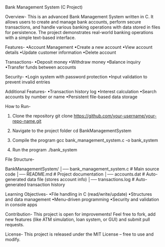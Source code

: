 
Bank Management System (C Project)

Overview-
This is an advanced Bank Management System written in C.
It allows users to create and manage bank accounts, perform secure transactions, and handle various banking operations with data stored in files for persistence.
The project demonstrates real-world banking operations with a simple text-based interface.

Features-
•Account Management
•Create a new account
•View account details
•Update customer information
•Delete account


Transactions-
•Deposit money
•Withdraw money
•Balance inquiry
•Transfer funds between accounts


Security-
•Login system with password protection
•Input validation to prevent invalid entries


Additional Features-
•Transaction history log
•Interest calculation
•Search accounts by number or name
•Persistent file-based data storage


How to Run-

1. Clone the repository
git clone https://github.com/your-username/your-repo-name.git

2. Navigate to the project folder
cd BankManagementSystem

3. Compile the program
gcc bank_management_system.c -o bank_system

4. Run the program
./bank_system


File Structure-

BankManagementSystem/
│── bank_management_system.c   # Main source code
│── README.md                  # Project documentation
│── accounts.dat               # Auto-generated data file (stores account info)
│── transactions.log           # Auto-generated transaction history


Learning Objectives-
•File handling in C (read/write/update)
•Structures and data management
•Menu-driven programming
•Security and validation in console apps


Contribution-
This project is open for improvements! Feel free to fork, add new features (like ATM simulation, loan system, or GUI) and submit pull requests.


 License-
This project is released under the MIT License – free to use and modify.


